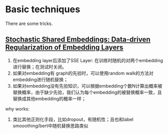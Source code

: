 # Basic techniques
There are some tricks.
## [Stochastic Shared Embeddings: Data-driven Regularization of Embedding Layers](https://arxiv.org/abs/1905.10630)
1. 在embedding layer后添加了SSE Layer: 在训练时随机的对两个embedding进行替换；在测试时关闭。
2. 如果对embedding有 graph的先验时，可以使用random walk的方法对embedding进行随机替换；
3. 如果对embedding没有先验知识，可以根据embedding个数N计算出概率被替换概率，由于缺少先验，我们认为每个embedding的被替换概率一致，且替换成其他embedding的概率一样；

why works: 
1. 类比其他正则化手段，比如dropout，有随机性；且也和label smooothing/bert中随机替换思路类似
